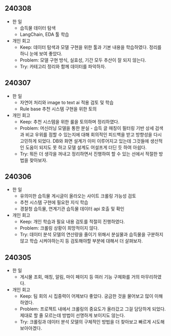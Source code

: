 ## 240308
* 한 일
    * 습득물 데이터 탐색
    * LangChain, EDA 툴 학습
* 개인 회고
    * Keep: 데이터 탐색과 모델 구현을 위한 툴과 기본 내용을 학습하였다. 정리를 하니 눈에 보여 좋았다.
    * Problem: 모델 구현 방식, 실효성, 기간 모두 추산이 잘 되지 않는다.
    * Try: 카테고리 정리와 함께 데이터를 파악하자.
## 240307
* 한 일
    * 자연어 처리와 image to text ai 적용 검토 및 학습
    * Rule base 추천 시스템 구현을 위한 토의
* 개인 회고
    * Keep: 추천 시스템을 위한 룰을 토의하며 정리하였다.
    * Problem: 머신러닝 모델을 통한 분실 - 습득 글 매칭이 필터링 기반 상세 검색과 비교 우위를 점할 수 있는지에 대해 회의적인 피드백을 받고 방향성을 다시 고민하게 되었다. DB와 화면 설계가 이미 이루어지고 있는데 그것들에 생산적인 도움이 되지도 못 하고 모델 설계도 어설프게 더딘 듯 하여 아쉽다.
    * Try: 뭐든 더 생각을 꺼내고 정리하면서 진행하여 할 수 있는 선에서 적절한 방법을 찾아보자.
## 240306
* 한 일
    * 유의미한 습득물 게시글이 올라오는 사이트 크롤링 가능성 검토
    * 추천 시스템 구현에 필요한 지식 학습
    * 경찰청 습득물, 연계기관 습득물 데이터 api 호출 및 확인
* 개인 회고
    * Keep: 개인 학습과 필요 내용 검토를 적절히 진행하였다.
    * Problem: 크롤링 상황이 희망적이지 않다. 
    * Try: 데이터 분석 모델의 연산량을 줄이기 위해서 분실물과 습득물을 구분하지 않고 학습 시켜야하는지 등 검토해야할 부분에 대해서 더 살펴보자.
## 240305
* 한 일
    * 게시물 조회, 매칭, 알림, 마이 페이지 등 여러 기능 구체화를 거의 마무리하였다.
* 개인 회고
    * Keep: 팀 회의 시 집중력이 어제보다 좋았다. 궁금한 것을 물어보고 많이 이해하였다.
    * Problem: 프로젝트 내에서 크롤링의 중요도가 올라갔고 그걸 담당하게 되었다. 제대로 할 줄 모르는데 방법이 선명하게 보이지도 않는다.
    * Try: 크롤링과 데이터 분석 모델의 구체적인 방법을 더 찾아보고 빠르게 시도해보아야겠다.

